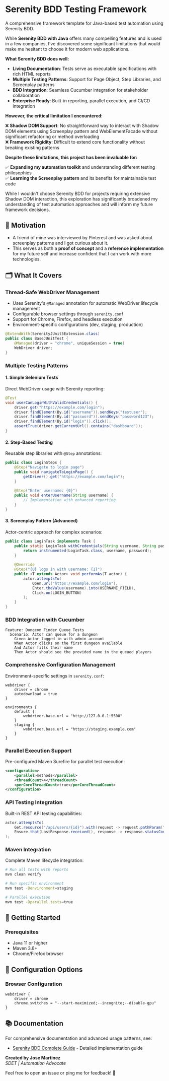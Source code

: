 # Serenity BDD Testing Framework

A comprehensive framework template for Java-based test automation using Serenity BDD.

While **Serenity BDD with Java** offers many compelling features and is used in a few companies, 
 I've discovered some significant limitations that would make me hesitant to choose it for modern web applications.

**What Serenity BDD does well:**

- **Living Documentation**: Tests serve as executable specifications with rich HTML reports
- **Multiple Testing Patterns**: Support for Page Object, Step Libraries, and Screenplay patterns
- **BDD Integration**: Seamless Cucumber integration for stakeholder collaboration
- **Enterprise Ready**: Built-in reporting, parallel execution, and CI/CD integration

**However, the critical limitation I encountered:**

❌ **Shadow DOM Support**: No straightforward way to interact with Shadow DOM elements using Screenplay pattern and WebElementFacade without significant refactoring or method overloading  
❌ **Framework Rigidity**: Difficult to extend core functionality without breaking existing patterns  

**Despite these limitations, this project has been invaluable for:**

✅ **Expanding my automation toolkit** and understanding different testing philosophies  
✅ **Learning the Screenplay pattern** and its benefits for maintainable test code  

While I wouldn't choose Serenity BDD for projects requiring extensive Shadow DOM interaction, this exploration has significantly broadened my understanding of test automation approaches and will inform my future framework decisions.

## 🎯 Motivation

- A friend of mine was interviewed by Pinterest and was asked about screenplay patterns and I got curious about it. 
- This serves as both a **proof of concept** and a **reference implementation** for my future self and increase confident that I can work with more technologies. 

## 🗂 What It Covers

### **Thread-Safe WebDriver Management**
- Uses Serenity's `@Managed` annotation for automatic WebDriver lifecycle management
- Configurable browser settings through `serenity.conf`
- Support for Chrome, Firefox, and headless execution
- Environment-specific configurations (dev, staging, production)

```java
@ExtendWith(SerenityJUnit5Extension.class)
public class BaseJUnitTest {
    @Managed(driver = "chrome", uniqueSession = true)
    WebDriver driver;
}
```

### **Multiple Testing Patterns**

#### **1. Simple Selenium Tests**
Direct WebDriver usage with Serenity reporting:
```java
@Test
void userCanLoginWithValidCredentials() {
    driver.get("https://example.com/login");
    driver.findElement(By.id("username")).sendKeys("testuser");
    driver.findElement(By.id("password")).sendKeys("password123");
    driver.findElement(By.id("login")).click();
    assertTrue(driver.getCurrentUrl().contains("dashboard"));
}
```

#### **2. Step-Based Testing**
Reusable step libraries with `@Step` annotations:
```java
public class LoginSteps {
    @Step("Navigate to login page")
    public void navigateToLoginPage() {
        getDriver().get("https://example.com/login");
    }
    
    @Step("Enter username: {0}")
    public void enterUsername(String username) {
        // Implementation with enhanced reporting
    }
}
```

#### **3. Screenplay Pattern (Advanced)**
Actor-centric approach for complex scenarios:
```java
public class LoginTask implements Task {
    public static LoginTask withCredentials(String username, String password) {
        return instrumented(LoginTask.class, username, password);
    }
    
    @Override
    @Step("{0} logs in with username: {1}")
    public <T extends Actor> void performAs(T actor) {
        actor.attemptsTo(
            Open.url("https://example.com/login"),
            Enter.theValue(username).into(USERNAME_FIELD),
            Click.on(LOGIN_BUTTON)
        );
    }
}
```

### **BDD Integration with Cucumber**
```gherkin
Feature: Dungeon Finder Queue Tests
  Scenario: Actor can queue for a dungeon
    Given Actor logged in with admin account
    When Actor clicks on the first dungeon available
    And Actor fills their name
    Then Actor should see the provided name in the queued players
```

### **Comprehensive Configuration Management**
Environment-specific settings in `serenity.conf`:
```hocon
webdriver {
    driver = chrome
    autodownload = true
}

environments {
    default {
        webdriver.base.url = "http://127.0.0.1:5500"
    }
    staging {
        webdriver.base.url = "https://staging.example.com"
    }
}
```

### **Parallel Execution Support**
Pre-configured Maven Surefire for parallel test execution:
```xml
<configuration>
    <parallel>methods</parallel>
    <threadCount>4</threadCount>
    <perCoreThreadCount>true</perCoreThreadCount>
</configuration>
```

### **API Testing Integration**
Built-in REST API testing capabilities:
```java
actor.attemptsTo(
    Get.resource("/api/users/{id}").with(request -> request.pathParam("id", userId)),
    Ensure.that(LastResponse.received(), response -> response.statusCode(200))
);
```

### **Maven Integration**
Complete Maven lifecycle integration:
```bash
# Run all tests with reports
mvn clean verify

# Run specific environment
mvn test -Denvironment=staging

# Parallel execution
mvn test -Dparallel.tests=true
```

## 🚀 Getting Started

### **Prerequisites**
- Java 11 or higher
- Maven 3.6+
- Chrome/Firefox browser

## 🔧 Configuration Options

### **Browser Configuration**
```hocon
webdriver {
    driver = chrome
    chrome.switches = "--start-maximized;--incognito;--disable-gpu"
}
```

## 📚 Documentation

For comprehensive documentation and advanced usage patterns, see:
- [Serenity BDD Complete Guide](Serenity_BDD_Complete_Guide.md) - Detailed implementation guide

**Created by Jose Martinez**  
*SDET | Automation Advocate*

Feel free to open an issue or ping me for feedback! 🚀 

